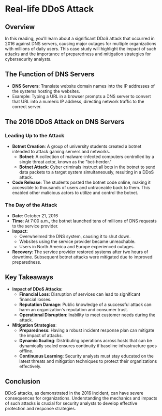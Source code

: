 # Real-life DDoS Attack

## Overview
In this reading, you'll learn about a significant DDoS attack that occurred in 2016 against DNS servers, causing major outages for multiple organizations with millions of daily users. This case study will highlight the impact of such attacks and the importance of preparedness and mitigation strategies for cybersecurity analysts.

## The Function of DNS Servers
- **DNS Servers**: Translate website domain names into the IP addresses of the systems hosting the websites.
- Example: Typing a URL in a browser prompts a DNS server to convert that URL into a numeric IP address, directing network traffic to the correct server.

## The 2016 DDoS Attack on DNS Servers

### Leading Up to the Attack
- **Botnet Creation**: A group of university students created a botnet intended to attack gaming servers and networks.
  - **Botnet**: A collection of malware-infected computers controlled by a single threat actor, known as the "bot-herder."
  - **Botnet Attack**: Cyber criminals instruct all bots in the botnet to send data packets to a target system simultaneously, resulting in a DDoS attack.
- **Code Release**: The students posted the botnet code online, making it accessible to thousands of users and untraceable back to them. This enabled other malicious actors to utilize and control the botnet.

### The Day of the Attack
- **Date**: October 21, 2016
- **Time**: At 7:00 a.m., the botnet launched tens of millions of DNS requests to the service provider.
- **Impact**:
  - Overwhelmed the DNS system, causing it to shut down.
  - Websites using the service provider became unreachable.
  - Users in North America and Europe experienced outages.
- **Recovery**: The service provider restored systems after two hours of downtime. Subsequent botnet attacks were mitigated due to improved preparedness.

## Key Takeaways
- **Impact of DDoS Attacks**: 
  - **Financial Loss**: Disruption of services can lead to significant financial losses.
  - **Reputation Damage**: Public knowledge of a successful attack can harm an organization's reputation and consumer trust.
  - **Operational Disruption**: Inability to meet customer needs during the attack.
- **Mitigation Strategies**:
  - **Preparedness**: Having a robust incident response plan can mitigate the impact of attacks.
  - **Dynamic Scaling**: Distributing operations across hosts that can be dynamically scaled ensures continuity if baseline infrastructure goes offline.
  - **Continuous Learning**: Security analysts must stay educated on the latest threats and mitigation techniques to protect their organizations effectively.

## Conclusion
DDoS attacks, as demonstrated in the 2016 incident, can have severe consequences for organizations. Understanding the mechanics and impacts of such attacks is crucial for security analysts to develop effective protection and response strategies.